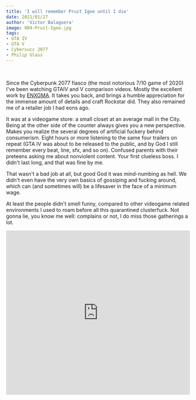 ```yaml
---
title: 'I will remember Pruit Igoe until I die'
date: 2021/01/27
author: 'Victor Balaguera'
image: 004-Pruit-Igoe.jpg
tags: 
- GTA IV
- GTA V
- Cybersucc 2077
- Philip Glass 
---
```

<br>
<p>
Since the Cyberpunk 2077 fiasco (the most notorious 7/10 game of 2020) I've been watching GTAIV and V comparison videos. Mostly the excellent work by <a href='https://www.youtube.com/channel/UCFTjC8OaMv_kP5frj9UU1Rw' target='_blank'>ENXGMA</a>. It takes you back, and brings a humble appreciation for the immense amount of details and craft Rockstar did. They also remained me of a retailer job I had eons ago.</p>

<p>It was at a videogame store: a small closet at an average mall in the City. Being at the other side of the counter always gives you a new perspective. Makes you realize the several degrees of artificial fuckery behind consumerism. Eight hours or more listening to the same four trailers on repeat (GTA IV was about to be released to the public, and by God I still remember every beat, line, sfx, and so on). Confused parents with their preteens asking me about nonviolent content. Your first clueless boss. I didn't last long, and that was fine by me.</p>

<p>That wasn't a bad job at all, but good God it was mind-numbing as hell. We didn't even have the very own basics of gossiping and fucking around, which can (and sometimes will) be a lifesaver in the face of a minimum wage.</p>

<p>At least the people didn't smell funny, compared to other videogame related environments I used to roam before all this quarantined clusterfuck. Not gonna lie, you know me well: complains or not, I do miss those gatherings a lot. 
</p>
<iframe width="100%" height="450" margin='auto' src="https://www.youtube.com/embed/nq_SpRBXRmE" frameborder="0" allow="accelerometer; autoplay; clipboard-write; encrypted-media; gyroscope; picture-in-picture" allowfullscreen></iframe>
<br><br>